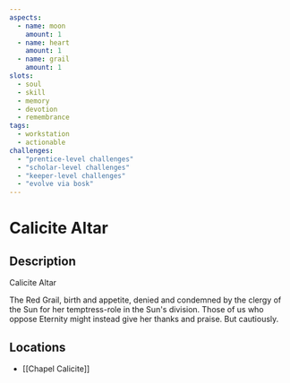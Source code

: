 ```yaml
---
aspects: 
  - name: moon
    amount: 1
  - name: heart
    amount: 1
  - name: grail
    amount: 1
slots:
  - soul
  - skill
  - memory
  - devotion
  - remembrance
tags:
  - workstation
  - actionable
challenges:
  - "prentice-level challenges"
  - "scholar-level challenges"
  - "keeper-level challenges"
  - "evolve via bosk"
---
```


# Calicite Altar

## Description
Calicite Altar

The Red Grail, birth and appetite, denied and condemned by the clergy of the Sun for her temptress-role in the Sun's division. Those of us who oppose Eternity might instead give her thanks and praise. But cautiously.
## Locations
- [[Chapel Calicite]]